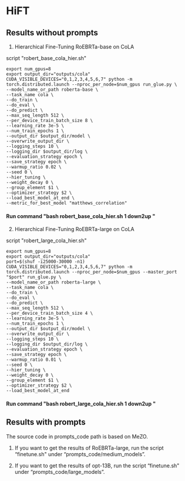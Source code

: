 # HiFT

## Results without prompts

1. Hierarchical Fine-Tuning RoEBRTa-base  on CoLA  

script "robert_base_cola_hier.sh"  

```
export num_gpus=8
export output_dir="outputs/cola"
CUDA_VISIBLE_DEVICES="0,1,2,3,4,5,6,7" python -m torch.distributed.launch --nproc_per_node=$num_gpus run_glue.py \
--model_name_or_path roberta-base \
--task_name cola \
--do_train \
--do_eval \
--do_predict \
--max_seq_length 512 \
--per_device_train_batch_size 8 \
--learning_rate 3e-5 \
--num_train_epochs 1 \
--output_dir $output_dir/model \
--overwrite_output_dir \
--logging_steps 10 \
--logging_dir $output_dir/log \
--evaluation_strategy epoch \
--save_strategy epoch \
--warmup_ratio 0.02 \
--seed 0 \
--hier_tuning \
--weight_decay 0 \
--group_element $1 \
--optimizer_strategy $2 \
--load_best_model_at_end \
--metric_for_best_model "matthews_correlation"
```

#### Run command "bash robert_base_cola_hier.sh 1 down2up "  

2. Hierarchical Fine-Tuning RoEBRTa-large  on CoLA  

script "robert_large_cola_hier.sh"  

```
export num_gpus=8
export output_dir="outputs/cola"
port=$(shuf -i25000-30000 -n1)
CUDA_VISIBLE_DEVICES="0,1,2,3,4,5,6,7" python -m torch.distributed.launch --nproc_per_node=$num_gpus --master_port "$port" run_glue.py \
--model_name_or_path roberta-large \
--task_name cola \
--do_train \
--do_eval \
--do_predict \
--max_seq_length 512 \
--per_device_train_batch_size 4 \
--learning_rate 3e-5 \
--num_train_epochs 1 \
--output_dir $output_dir/model \
--overwrite_output_dir \
--logging_steps 10 \
--logging_dir $output_dir/log \
--evaluation_strategy epoch \
--save_strategy epoch \
--warmup_ratio 0.01 \
--seed 0 \
--hier_tuning \
--weight_decay 0 \
--group_element $1 \
--optimizer_strategy $2 \
--load_best_model_at_end

```

#### Run command "bash robert_large_cola_hier.sh 1 down2up "  



## Results with prompts

The source code in prompts_code path is based on MeZO.  

1. If you want to get the results of RoEBRTa-large, run the script “finetune.sh" under “prompts_code/medium_models”.  

   

2. If you want to get the results of opt-13B, run the script “finetune.sh" under “prompts_code/large_models”.











